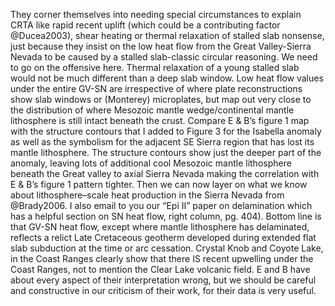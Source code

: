 <!-- (somewhere near the beginning of this section we need a very explicit
statement of what the heat flow data are, what the anomalies are, what
is CRTA, and how these data have been interpreted-remember, very few of
our readers will be familiar with these data, and potentially our most
critical reviewers will be very familiar with these data, and their
current interpretation. Here is a comment on Erkan and Blackwell that we
should incorporate into our qualitative analysis, I leave it to you to
fit it into this section in your logical progression, and wording: -->

They corner themselves into needing special circumstances to explain
CRTA like rapid recent uplift (which could be a contributing
factor @Ducea2003), shear heating or thermal
relaxation of stalled slab nonsense, just because they insist on the low
heat flow from the Great Valley-Sierra Nevada to be caused by a stalled
slab-classic circular reasoning. We need to go on the offensive here.
Thermal relaxation of a young stalled slab would not be much
different than a deep slab window. Low heat flow values under the entire
GV-SN are irrespective of where plate reconstructions show slab windows
or (Monterey) microplates, but map out very close to the distribution of
where Mesozoic mantle wedge/continental mantle lithosphere is still
intact beneath the crust. Compare E & B’s figure 1 map with the
structure contours that I added to Figure 3 for the Isabella anomaly as
well as the symbolism for the adjacent SE Sierra region that has lost
its mantle lithosphere. The structure contours show just the deeper part
of the anomaly, leaving lots of additional cool Mesozoic mantle
lithosphere beneath the Great valley to axial Sierra Nevada making the
correlation with E & B’s figure 1 pattern tighter. Then we can now layer
on what we know about lithosphere–scale heat production in the Sierra
Nevada from @Brady2006. I also email to you our “Epi II” paper on delamination which
has a helpful section on SN heat flow, right column, pg. 404). Bottom
line is that GV-SN heat flow, except where mantle lithosphere has
delaminated, reflects a relict Late Cretaceous geotherm developed during
extended flat slab subduction at the time or arc cessation. Crystal Knob
and Coyote Lake, in the Coast Ranges clearly show that there IS recent
upwelling under the Coast Ranges, not to mention the Clear Lake volcanic
field. E and B have about every aspect of their interpretation wrong,
but we should be careful and constructive in our criticism of their
work, for their data is very useful.
